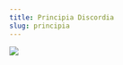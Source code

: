 ```yaml
---
title: Principia Discordia
slug: principia
---
```


<img id="page-pd-placeholder" src="/image/chao.filled.png">
